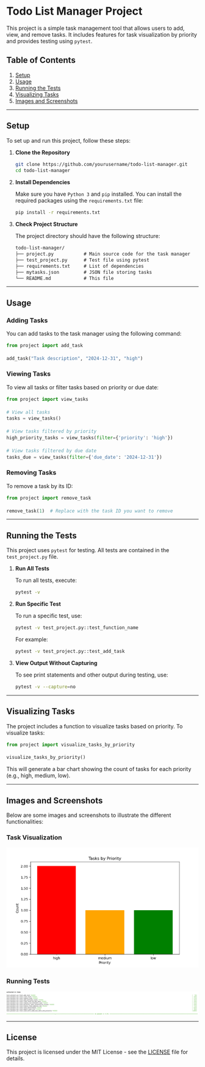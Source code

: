 
# Todo List Manager Project

This project is a simple task management tool that allows users to add, view, and remove tasks. It includes features for task visualization by priority and provides testing using `pytest`.

## Table of Contents

1. [Setup](#setup)
2. [Usage](#usage)
3. [Running the Tests](#running-the-tests)
4. [Visualizing Tasks](#visualizing-tasks)
5. [Images and Screenshots](#images-and-screenshots)

---

## Setup

To set up and run this project, follow these steps:

1. **Clone the Repository**

   ```bash
   git clone https://github.com/yourusername/todo-list-manager.git
   cd todo-list-manager
   ```

2. **Install Dependencies**

   Make sure you have `Python 3` and `pip` installed. You can install the required packages using the `requirements.txt` file:

   ```bash
   pip install -r requirements.txt
   ```

3. **Check Project Structure**

   The project directory should have the following structure:

   ```
   todo-list-manager/
   ├── project.py           # Main source code for the task manager
   ├── test_project.py      # Test file using pytest
   ├── requirements.txt     # List of dependencies
   ├── mytasks.json         # JSON file storing tasks
   └── README.md            # This file
   ```

---

## Usage

### Adding Tasks
You can add tasks to the task manager using the following command:

```python
from project import add_task

add_task("Task description", "2024-12-31", "high")
```

### Viewing Tasks
To view all tasks or filter tasks based on priority or due date:

```python
from project import view_tasks

# View all tasks
tasks = view_tasks()

# View tasks filtered by priority
high_priority_tasks = view_tasks(filter={'priority': 'high'})

# View tasks filtered by due date
tasks_due = view_tasks(filter={'due_date': '2024-12-31'})
```

### Removing Tasks
To remove a task by its ID:

```python
from project import remove_task

remove_task(1)  # Replace with the task ID you want to remove
```

---

## Running the Tests

This project uses `pytest` for testing. All tests are contained in the `test_project.py` file.

1. **Run All Tests**

   To run all tests, execute:

   ```bash
   pytest -v
   ```

2. **Run Specific Test**

   To run a specific test, use:

   ```bash
   pytest -v test_project.py::test_function_name
   ```

   For example:

   ```bash
   pytest -v test_project.py::test_add_task
   ```

3. **View Output Without Capturing**

   To see print statements and other output during testing, use:

   ```bash
   pytest -v --capture=no
   ```

---

## Visualizing Tasks

The project includes a function to visualize tasks based on priority. To visualize tasks:

```python
from project import visualize_tasks_by_priority

visualize_tasks_by_priority()
```

This will generate a bar chart showing the count of tasks for each priority (e.g., high, medium, low).

---

## Images and Screenshots

Below are some images and screenshots to illustrate the different functionalities:

### Task Visualization
![Task Visualization](images/task_visualization.png)

### Running Tests
![Running Tests](images/running_tests.png)


---

## License

This project is licensed under the MIT License - see the [LICENSE](LICENSE) file for details.
